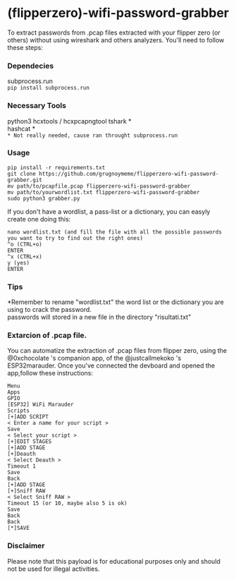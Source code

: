 # (flipperzero)-wifi-password-grabber

To extract passwords from .pcap files extracted with your flipper zero (or others) without using wireshark and others analyzers. You'll need to follow these steps:

### Dependecies     
subprocess.run   
`pip install subprocess.run`

### Necessary Tools
python3
hcxtools / hcxpcapngtool
tshark *        
hashcat *  
` * Not really needed, cause ran throught subprocess.run `

### Usage 
```
pip install -r requirements.txt
git clone https://github.com/grugnoymeme/flipperzero-wifi-password-grabber.git
mv path/to/pcapfile.pcap flipperzero-wifi-password-grabber
mv path/to/yourwordlist.txt flipperzero-wifi-password-grabber
sudo python3 grabber.py
```
If you don't have a wordlist, a pass-list or a dictionary, you can easyly create one doing this:
```
nano wordlist.txt (and fill the file with all the possible passwords you want to try to find out the right ones)
^o (CTRL+o)
ENTER
^x (CTRL+x)
y (yes)
ENTER
```
### Tips
*Remember to rename "wordlist.txt" the word list or the dictionary you are using to crack the password.  
passwords will stored in a new file in the directory "risultati.txt"

### Extarcion of .pcap file.  
You can automatize the extraction of .pcap files from flipper zero, using the @0xchocolate 's companion app, of the @justcallmekoko 's ESP32marauder.
Once you've connected the devboard and opened the app,follow these instructions:    
```
Menu    
Apps    
GPIO    
[ESP32] WiFi Marauder    
Scripts
[+]ADD SCRIPT
< Enter a name for your script >
Save
< Select your script >
[+]EDIT STAGES
[+]ADD STAGE
[+]Deauth
< Select Deauth >
Timeout 1
Save
Back
[+]ADD STAGE
[+]Sniff RAW
< Select Sniff RAW >
Timeout 15 (or 10, maybe also 5 is ok)
Save
Back
Back
[*]SAVE
```

### Disclaimer

Please note that this payload is for educational purposes only and should not be used for illegal activities.
